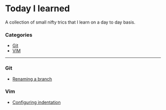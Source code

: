 # Today I learned

A collection of small nifty trics that I learn on a day to day basis.

### Categories

* [Git](#git)
* [VIM](#vim)
---

### Git
- [Renaming a branch](git/renaming-a-branch.md)

### Vim
- [Configuring indentation](vim/configuring-indentation.md)
